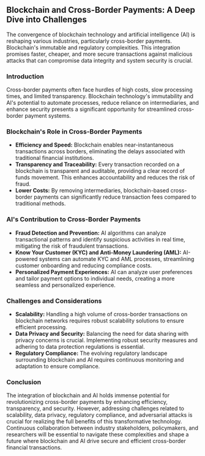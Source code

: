 ##  Blockchain and Cross-Border Payments: A Deep Dive into Challenges 

The convergence of blockchain technology and artificial intelligence (AI) is reshaping various industries, particularly cross-border payments. Blockchain's immutable and regulatory complexities. This integration promises faster, cheaper, and more secure transactions against malicious attacks that can compromise data integrity and system security is crucial.


### Introduction
Cross-border payments often face hurdles of high costs, slow processing times, and limited transparency.  Blockchain technology's immutability and AI's potential to automate processes, reduce reliance on intermediaries, and enhance security presents a significant opportunity for streamlined cross-border payment systems.

### Blockchain's Role in Cross-Border Payments
* **Efficiency and Speed:** Blockchain enables near-instantaneous transactions across borders, eliminating the delays associated with traditional financial institutions. 
* **Transparency and Traceability:** Every transaction recorded on a blockchain is transparent and auditable, providing a clear record of funds movement. This enhances accountability and reduces the risk of fraud.
* **Lower Costs:** By removing intermediaries, blockchain-based cross-border payments can significantly reduce transaction fees compared to traditional methods.

### AI's Contribution to Cross-Border Payments
* **Fraud Detection and Prevention:** AI algorithms can analyze transactional patterns and identify suspicious activities in real time, mitigating the risk of fraudulent transactions. 
* **Know Your Customer (KYC) and Anti-Money Laundering (AML):** AI-powered systems can automate KYC and AML processes, streamlining customer onboarding and reducing compliance costs.
* **Personalized Payment Experiences:** AI can analyze user preferences and tailor payment options to individual needs, creating a more seamless and personalized experience.

### Challenges and Considerations

* **Scalability:** Handling a high volume of cross-border transactions on blockchain networks requires robust scalability solutions to ensure efficient processing.
* **Data Privacy and Security:**  Balancing the need for data sharing with privacy concerns is crucial. Implementing robust security measures and adhering to data protection regulations is essential.
* **Regulatory Compliance:** The evolving regulatory landscape surrounding blockchain and AI requires continuous monitoring and adaptation to ensure compliance.

### Conclusion

The integration of blockchain and AI holds immense potential for revolutionizing cross-border payments by enhancing efficiency, transparency, and security.  However, addressing challenges related to scalability, data privacy, regulatory compliance, and adversarial attacks is crucial for realizing the full benefits of this transformative technology.  Continuous collaboration between industry stakeholders, policymakers, and researchers will be essential to navigate these complexities and shape a future where blockchain and AI drive secure and efficient cross-border financial transactions.



